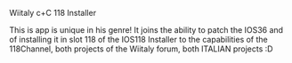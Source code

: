 Wiitaly c+C 118 Installer


This is app is unique in his genre!
It joins the ability to patch the IOS36 and of installing it in slot 118 of the IOS118 Installer to the capabilities of the 118Channel, both projects of the Wiitaly forum, both ITALIAN projects :D